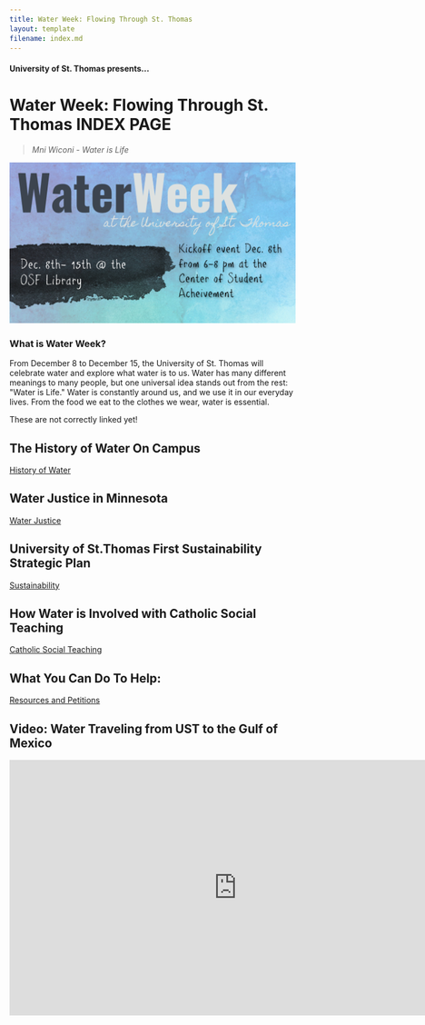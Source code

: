 ```yaml
---
title: Water Week: Flowing Through St. Thomas
layout: template
filename: index.md
---
```


#### University of St. Thomas presents...

# Water Week: Flowing Through St. Thomas INDEX PAGE

> *Mni Wiconi - Water is Life*

![Banner](assets/banner.jpg)

### What is Water Week?
From December 8 to December 15, the University of St. Thomas will celebrate water and explore what water is to us. Water has many different meanings to many people, but one universal idea stands out from the rest: "Water is Life." Water is constantly around us, and we use it in our everyday lives. From the food we eat to the clothes we wear, water is essential. 

These are not correctly linked yet!

## The History of Water On Campus
[History of Water](https://alina-kan.github.io/water-week/history/)

## Water Justice in Minnesota
[Water Justice](https://alina-kan.github.io/water-week/water-justice/)

## University of St.Thomas First Sustainability Strategic Plan
[Sustainability](https://alina-kan.github.io/water-week/sustainability/)

## How Water is Involved with Catholic Social Teaching
[Catholic Social Teaching](https://alina-kan.github.io/water-week/teaching/)

## What You Can Do To Help:
[Resources and Petitions](https://alina-kan.github.io/water-week/resources/)

## Video: Water Traveling from UST to the Gulf of Mexico
<p align="center">
<iframe width="800" height="450" src="https://www.youtube.com/embed/F_JCGDkMq-c" title="YouTube video player" frameborder="0" allow="accelerometer; autoplay; clipboard-write; encrypted-media; gyroscope; picture-in-picture" allowfullscreen></iframe>
</p>
